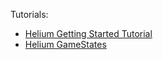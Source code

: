 Tutorials:

* [Helium Getting Started Tutorial](Helium-Getting-Started-Tutorial)
* [Helium GameStates](Helium-GameStates)